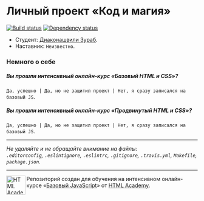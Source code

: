 # Личный проект «Код и магия»

[![Build status][travis-image]][travis-url]
[![Dependency status][dependency-image]][dependency-url]

* Студент: [Диаконашвили Зураб](https://htmlacademy.ru/profile/id86410).
* Наставник: `Неизвестно`.

### Немного о себе

##### Вы прошли интенсивный онлайн-курс «Базовый HTML и CSS»?
`Да, успешно | Да, но не защитил проект | Нет, я сразу записался на базовый JS`.

##### Вы прошли интенсивный онлайн-курс «Продвинутый HTML и CSS»?
`Да, успешно | Да, но не защитил проект | Нет, я сразу записался на базовый JS`.

---

_Не удаляйте и не обращайте внимание на файлы:_<br>
_`.editorconfig`, `.eslintignore`, `.eslintrc`, `.gitignore`, `.travis.yml`, `Makefile`, `package.json`._

---

<a href="https://htmlacademy.ru/js_intensive"><img align="left" width="50" height="50" title="HTML Academy" src="https://up.htmlacademy.ru/static/img/intensive/javascript/logo-for-github.svg"></a>

Репозиторий создан для обучения на интенсивном онлайн-курсе «[Базовый JavaScript](https://htmlacademy.ru/js_intensive)» от [HTML Academy](https://htmlacademy.ru).

[travis-image]: https://travis-ci.org/js-htmlacademy/86410-code-and-magick.svg?branch=master
[travis-url]: https://travis-ci.org/js-htmlacademy/86410-code-and-magick
[dependency-image]: https://david-dm.org/js-htmlacademy/86410-code-and-magick.svg?style=flat-square
[dependency-url]: https://david-dm.org/js-htmlacademy/86410-code-and-magick
